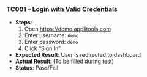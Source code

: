 ### TC001 – Login with Valid Credentials

- **Steps**:
  1. Open https://demo.applitools.com
  2. Enter username: `demo`
  3. Enter password: `demo`
  4. Click “Sign In”
- **Expected Result**: User is redirected to dashboard
- **Actual Result**: (To be filled during test)
- **Status**: Pass/Fail
